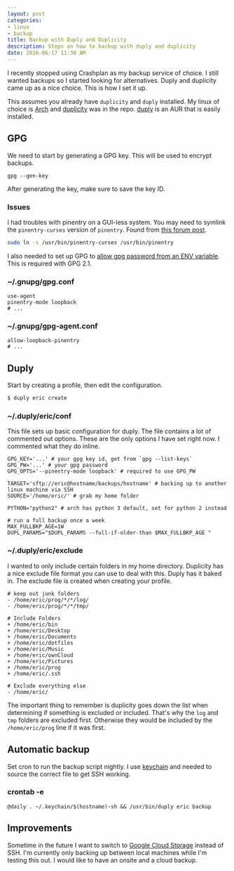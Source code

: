 ```yaml
---
layout: post
categories:
- linux
- backup
title: Backup with Duply and Duplicity
description: Steps on how to backup with duply and duplicity
date: 2016-06-17 11:30 AM
---
```


I recently stopped using Crashplan as my backup service of choice. I still wanted backups so I started looking for alternatives. Duply and duplicity came up as a nice choice. This is how I set it up.

This assumes you already have `duplicity` and `duply` installed. My linux of choice is [Arch][arch] and [duplicity][duplicity-arch] was in the repo. [duply][duply-arch] is an AUR that is easily installed.

## GPG

We need to start by generating a GPG key. This will be used to encrypt backups.

`gpg --gen-key`

After generating the key, make sure to save the key ID.

### Issues

I had troubles with pinentry on a GUI-less system. You may need to symlink the `pinentry-curses` version of `pinentry`. Found from [this forum post][pinentry-curses].

```bash
sudo ln -s /usr/bin/pinentry-curses /usr/bin/pinentry
```

I also needed to set up GPG to [allow gpg password from an ENV variable][env-variable]. This is required with GPG 2.1.

### ~/.gnupg/gpg.conf

```
use-agent
pinentry-mode loopback
# ...
```

### ~/.gnupg/gpg-agent.conf

```
allow-loopback-pinentry
# ...
```

## Duply

Start by creating a profile, then edit the configuration.

```bash
$ duply eric create
```

### ~/.duply/eric/conf

This file sets up basic configuration for duply. The file contains a lot of commented out options. These are the only options I have set right now. I commented what they do inline.

```
GPG_KEY='...' # your gpg key id, get from `gpg --list-keys`
GPG_PW='...' # your gpg password
GPG_OPTS='--pinentry-mode loopback' # required to use GPG_PW

TARGET='sftp://eric@hostname/backups/hostname' # backing up to another linux machine via SSH
SOURCE='/home/eric/' # grab my home folder

PYTHON="python2" # arch has python 3 default, set for python 2 instead

# run a full backup once a week
MAX_FULLBKP_AGE=1W
DUPL_PARAMS="$DUPL_PARAMS --full-if-older-than $MAX_FULLBKP_AGE "
```

### ~/.duply/eric/exclude

I wanted to only include certain folders in my home directory. Duplicity has a nice exclude file format you can use to deal with this. Duply has it baked in. The exclude file is created when creating your profile.

```
# keep out junk folders
- /home/eric/prog/*/*/log/
- /home/eric/prog/*/*/tmp/

# Include Folders
+ /home/eric/bin
+ /home/eric/Desktop
+ /home/eric/Documents
+ /home/eric/dotfiles
+ /home/eric/Music
+ /home/eric/ownCloud
+ /home/eric/Pictures
+ /home/eric/prog
+ /home/eric/.ssh

# Exclude everything else
- /home/eric/
```

The important thing to remember is duplicity goes down the list when determining if something is excluded or included. That's why the `log` and `tmp` folders are excluded first. Otherwise they would be included by the `/home/eric/prog` line if it was first.

## Automatic backup

Set cron to run the backup script nightly. I use [keychain][keychain] and needed to source the correct file to get SSH working.

### crontab -e

```
@daily . ~/.keychain/$(hostname)-sh && /usr/bin/duply eric backup
```

## Improvements

Sometime in the future I want to switch to [Google Cloud Storage][gcs] instead of SSH. I'm currently only backing up between local machines while I'm testing this out. I would like to have an onsite and a cloud backup.

[arch]: https://www.archlinux.org/
[duplicity]: http://duplicity.nongnu.org/
[duply]: http://duply.net/
[duplicity-arch]: https://www.archlinux.org/packages/community/x86_64/duplicity/
[pinentry-curses]: https://archlinuxarm.org/forum/viewtopic.php?f=59&t=8096 
[duply-arch]: https://aur.archlinux.org/packages/duply
[env-variable]: https://lists.launchpad.net/duplicity-team/msg02653.html
[keychain]: http://www.funtoo.org/Keychain
[gcs]: https://cloud.google.com/storage/
